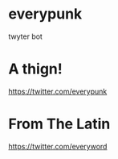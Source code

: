 everypunk
=========

twyter bot

A thign!
====
https://twitter.com/everypunk

From The Latin
====
https://twitter.com/everyword
